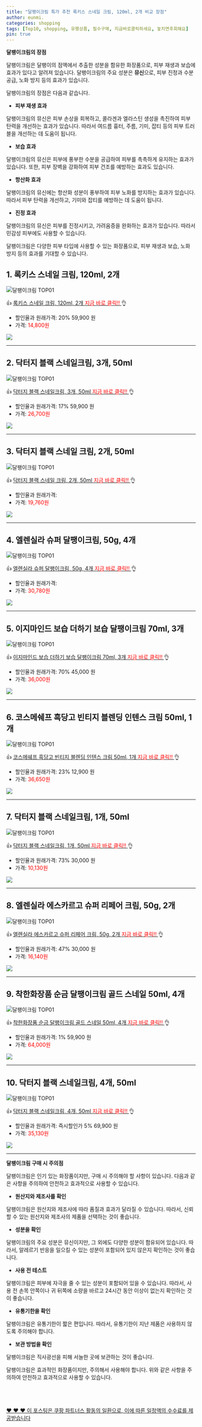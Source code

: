 ```yaml
---
title: "달팽이크림 특가 추천 록키스 스네일 크림, 120ml, 2개 비교 장점"
author: eunmi.
categories: shopping
tags: [Top10, shopping, 유행상품, 필수구매, 지금바로클릭하세요, 놓치면후회해요]
pin: true
---
```

**달팽이크림의 장점**

달팽이크림은 달팽이의 점액에서 추출한 성분을 함유한 화장품으로, 피부 재생과 보습에 효과가 있다고 알려져 있습니다. 달팽이크림의 주요 성분은 **뮤신**으로, 피부 진정과 수분 공급, 노화 방지 등의 효과가 있습니다.

달팽이크림의 장점은 다음과 같습니다.

* **피부 재생 효과**

달팽이크림의 뮤신은 피부 손상을 회복하고, 콜라겐과 엘라스틴 생성을 촉진하여 피부 탄력을 개선하는 효과가 있습니다. 따라서 여드름 흉터, 주름, 기미, 잡티 등의 피부 트러블을 개선하는 데 도움이 됩니다.

* **보습 효과**

달팽이크림의 뮤신은 피부에 풍부한 수분을 공급하여 피부를 촉촉하게 유지하는 효과가 있습니다. 또한, 피부 장벽을 강화하여 피부 건조를 예방하는 효과도 있습니다.

* **항산화 효과**

달팽이크림의 뮤신에는 항산화 성분이 풍부하여 피부 노화를 방지하는 효과가 있습니다. 따라서 피부 탄력을 개선하고, 기미와 잡티를 예방하는 데 도움이 됩니다.

* **진정 효과**

달팽이크림의 뮤신은 피부를 진정시키고, 가려움증을 완화하는 효과가 있습니다. 따라서 민감성 피부에도 사용할 수 있습니다.

달팽이크림은 다양한 피부 타입에 사용할 수 있는 화장품으로, 피부 재생과 보습, 노화 방지 등의 효과를 기대할 수 있습니다.

   

## 1. 록키스 스네일 크림, 120ml, 2개

![달팽이크림 TOP01](https://thumbnail6.coupangcdn.com/thumbnails/remote/230x230ex/image/vendor_inventory/1678/abb36aafd3cf99ab1adcf8051f2175b3a5d072463717c2091348c46a2e2b.jpg)


👍 [록키스 스네일 크림, 120ml, 2개 <font color=red> 지금 바로 클릭!! </font> ](https://link.coupang.com/re/AFFSDP?lptag=AF3617701&subid=GithubCoopas&pageKey=6133820&traceid=V0-153&itemId=4148782551&vendorItemId=82417536032) 👌 


- 할인율과 원래가격: 20%  59,900   원
- 가격: <span style='color:red'>14,800원</span>

[![](/discount_price.png)](https://link.coupang.com/re/AFFSDP?lptag=AF3617701&subid=GithubCoopas&pageKey=6133820&traceid=V0-153&itemId=4148782551&vendorItemId=82417536032)

---


   

## 2. 닥터지 블랙 스네일크림, 3개, 50ml

![달팽이크림 TOP01](https://thumbnail9.coupangcdn.com/thumbnails/remote/230x230ex/image/retail/images/40fc048a-78fe-4d61-85b1-cc48d878ba0f6545159969151950245.png)


👍 [닥터지 블랙 스네일크림, 3개, 50ml <font color=red> 지금 바로 클릭!! </font> ](https://link.coupang.com/re/AFFSDP?lptag=AF3617701&subid=GithubCoopas&pageKey=7112172506&traceid=V0-153&itemId=19503737130&vendorItemId=86285370362) 👌 


- 할인율과 원래가격: 17%  59,900   원
- 가격: <span style='color:red'>26,700원</span>

[![](/discount_price.png)](https://link.coupang.com/re/AFFSDP?lptag=AF3617701&subid=GithubCoopas&pageKey=7112172506&traceid=V0-153&itemId=19503737130&vendorItemId=86285370362)

---


   

## 3. 닥터지 블랙 스네일 크림, 2개, 50ml

![달팽이크림 TOP01](https://thumbnail6.coupangcdn.com/thumbnails/remote/230x230ex/image/retail/images/d0314271-7150-4d5b-b831-602a9f1ae4f38963328785700177971.png)


👍 [닥터지 블랙 스네일 크림, 2개, 50ml <font color=red> 지금 바로 클릭!! </font> ](https://link.coupang.com/re/AFFSDP?lptag=AF3617701&subid=GithubCoopas&pageKey=7112172506&traceid=V0-153&itemId=17782673246&vendorItemId=86285370248) 👌 


- 할인율과 원래가격: 
- 가격: <span style='color:red'>19,760원</span>

[![](/discount_price.png)](https://link.coupang.com/re/AFFSDP?lptag=AF3617701&subid=GithubCoopas&pageKey=7112172506&traceid=V0-153&itemId=17782673246&vendorItemId=86285370248)

---


   

## 4. 엘렌실라 슈퍼 달팽이크림, 50g, 4개

![달팽이크림 TOP01](https://thumbnail7.coupangcdn.com/thumbnails/remote/230x230ex/image/retail/images/2282920314830458-a86fb808-4447-462e-af8b-659c3b7eaef0.jpg)


👍 [엘렌실라 슈퍼 달팽이크림, 50g, 4개 <font color=red> 지금 바로 클릭!! </font> ](https://link.coupang.com/re/AFFSDP?lptag=AF3617701&subid=GithubCoopas&pageKey=7180962146&traceid=V0-153&itemId=19168021700&vendorItemId=73417615546) 👌 


- 할인율과 원래가격: 
- 가격: <span style='color:red'>30,780원</span>

[![](/discount_price.png)](https://link.coupang.com/re/AFFSDP?lptag=AF3617701&subid=GithubCoopas&pageKey=7180962146&traceid=V0-153&itemId=19168021700&vendorItemId=73417615546)

---


   

## 5. 이지마인드 보습 더하기 보습 달팽이크림 70ml, 3개

![달팽이크림 TOP01](https://thumbnail7.coupangcdn.com/thumbnails/remote/230x230ex/image/vendor_inventory/51c5/ebbd065ba8eec01be54289ed5a813535ec21ada0dbc3fac8cc90790ddbd6.png)


👍 [이지마인드 보습 더하기 보습 달팽이크림 70ml, 3개 <font color=red> 지금 바로 클릭!! </font> ](https://link.coupang.com/re/AFFSDP?lptag=AF3617701&subid=GithubCoopas&pageKey=7121422054&traceid=V0-153&itemId=17477376903&vendorItemId=86739489320) 👌 


- 할인율과 원래가격: 70%  45,000   원
- 가격: <span style='color:red'>36,000원</span>

[![](/discount_price.png)](https://link.coupang.com/re/AFFSDP?lptag=AF3617701&subid=GithubCoopas&pageKey=7121422054&traceid=V0-153&itemId=17477376903&vendorItemId=86739489320)

---


   

## 6. 코스메쉐프 흑당고 빈티지 블렌딩 인텐스 크림 50ml, 1개

![달팽이크림 TOP01](https://thumbnail10.coupangcdn.com/thumbnails/remote/230x230ex/image/vendor_inventory/1fc6/97c274d4a1739c4e70c7755e15a64a65367dc7b940a83c12b1ce32cde9ad.jpg)


👍 [코스메쉐프 흑당고 빈티지 블렌딩 인텐스 크림 50ml, 1개 <font color=red> 지금 바로 클릭!! </font> ](https://link.coupang.com/re/AFFSDP?lptag=AF3617701&subid=GithubCoopas&pageKey=7356627569&traceid=V0-153&itemId=18943512990&vendorItemId=81091996668) 👌 


- 할인율과 원래가격: 23%  12,900   원
- 가격: <span style='color:red'>36,650원</span>

[![](/discount_price.png)](https://link.coupang.com/re/AFFSDP?lptag=AF3617701&subid=GithubCoopas&pageKey=7356627569&traceid=V0-153&itemId=18943512990&vendorItemId=81091996668)

---


   

## 7. 닥터지 블랙 스네일크림, 1개, 50ml

![달팽이크림 TOP01](https://thumbnail6.coupangcdn.com/thumbnails/remote/230x230ex/image/product/image/vendoritem/2018/11/21/4086452551/1fab76b6-8afb-464b-8add-1e485bbac483.jpg)


👍 [닥터지 블랙 스네일크림, 1개, 50ml <font color=red> 지금 바로 클릭!! </font> ](https://link.coupang.com/re/AFFSDP?lptag=AF3617701&subid=GithubCoopas&pageKey=7112172506&traceid=V0-153&itemId=439209653&vendorItemId=4086452551) 👌 


- 할인율과 원래가격: 73%  30,000   원
- 가격: <span style='color:red'>10,130원</span>

[![](/discount_price.png)](https://link.coupang.com/re/AFFSDP?lptag=AF3617701&subid=GithubCoopas&pageKey=7112172506&traceid=V0-153&itemId=439209653&vendorItemId=4086452551)

---


   

## 8. 엘렌실라 에스카르고 슈퍼 리페어 크림, 50g, 2개

![달팽이크림 TOP01](https://thumbnail6.coupangcdn.com/thumbnails/remote/230x230ex/image/retail/images/2286537994354631-2fc42a5b-fa48-49d2-99a4-118767a45483.jpg)


👍 [엘렌실라 에스카르고 슈퍼 리페어 크림, 50g, 2개 <font color=red> 지금 바로 클릭!! </font> ](https://link.coupang.com/re/AFFSDP?lptag=AF3617701&subid=GithubCoopas&pageKey=7180962146&traceid=V0-153&itemId=18110972221&vendorItemId=73417615556) 👌 


- 할인율과 원래가격: 47%  30,000   원
- 가격: <span style='color:red'>16,140원</span>

[![](/discount_price.png)](https://link.coupang.com/re/AFFSDP?lptag=AF3617701&subid=GithubCoopas&pageKey=7180962146&traceid=V0-153&itemId=18110972221&vendorItemId=73417615556)

---


   

## 9. 착한화장품 순금 달팽이크림 골드 스네일 50ml, 4개

![달팽이크림 TOP01](https://thumbnail6.coupangcdn.com/thumbnails/remote/230x230ex/image/vendor_inventory/8e79/ffd64c2ba5b59aec316bcfd227adf1bef3247a8b3c4f5814aa712a865767.png)


👍 [착한화장품 순금 달팽이크림 골드 스네일 50ml, 4개 <font color=red> 지금 바로 클릭!! </font> ](https://link.coupang.com/re/AFFSDP?lptag=AF3617701&subid=GithubCoopas&pageKey=1978718615&traceid=V0-153&itemId=7056854687&vendorItemId=73270028164) 👌 


- 할인율과 원래가격: 1%  59,900   원
- 가격: <span style='color:red'>64,000원</span>

[![](/discount_price.png)](https://link.coupang.com/re/AFFSDP?lptag=AF3617701&subid=GithubCoopas&pageKey=1978718615&traceid=V0-153&itemId=7056854687&vendorItemId=73270028164)

---


   

## 10. 닥터지 블랙 스네일크림, 4개, 50ml

![달팽이크림 TOP01](https://thumbnail10.coupangcdn.com/thumbnails/remote/230x230ex/image/retail/images/8f0d4cb9-7fba-45b8-8bbb-5022a13796ce4628401607876960725.png)


👍 [닥터지 블랙 스네일크림, 4개, 50ml <font color=red> 지금 바로 클릭!! </font> ](https://link.coupang.com/re/AFFSDP?lptag=AF3617701&subid=GithubCoopas&pageKey=7112172506&traceid=V0-153&itemId=16416508895&vendorItemId=86285370377) 👌 


- 할인율과 원래가격: 즉시할인가 5%  69,900   원
- 가격: <span style='color:red'>35,130원</span>

[![](/discount_price.png)](https://link.coupang.com/re/AFFSDP?lptag=AF3617701&subid=GithubCoopas&pageKey=7112172506&traceid=V0-153&itemId=16416508895&vendorItemId=86285370377)

---
**달팽이크림 구매 시 주의점**

달팽이크림은 인기 있는 화장품이지만, 구매 시 주의해야 할 사항이 있습니다. 다음과 같은 사항을 주의하여 안전하고 효과적으로 사용할 수 있습니다.

* **원산지와 제조사를 확인**

달팽이크림은 원산지와 제조사에 따라 품질과 효과가 달라질 수 있습니다. 따라서, 신뢰할 수 있는 원산지와 제조사의 제품을 선택하는 것이 좋습니다.

* **성분을 확인**

달팽이크림의 주요 성분은 뮤신이지만, 그 외에도 다양한 성분이 함유되어 있습니다. 따라서, 알레르기 반응을 일으킬 수 있는 성분이 포함되어 있지 않은지 확인하는 것이 좋습니다.

* **사용 전 테스트**

달팽이크림은 피부에 자극을 줄 수 있는 성분이 포함되어 있을 수 있습니다. 따라서, 사용 전 손목 안쪽이나 귀 뒤쪽에 소량을 바르고 24시간 동안 이상이 없는지 확인하는 것이 좋습니다.

* **유통기한을 확인**

달팽이크림은 유통기한이 짧은 편입니다. 따라서, 유통기한이 지난 제품은 사용하지 않도록 주의해야 합니다.

* **보관 방법을 확인**

달팽이크림은 직사광선을 피해 서늘한 곳에 보관하는 것이 좋습니다.

달팽이크림은 효과적인 화장품이지만, 주의해서 사용해야 합니다. 위와 같은 사항을 주의하여 안전하고 효과적으로 사용할 수 있습니다.<br><br><br><br><br> [ ❤ ❤ ❤ 이 포스팅은 쿠팡 파트너스 활동의 일환으로, 이에 따른 일정액의 수수료를 제공받습니다](https://link.coupang.com/a/bcEFyh)